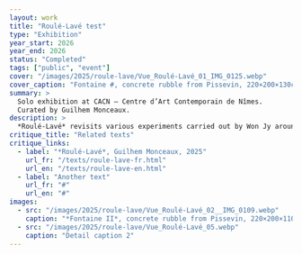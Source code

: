 ```yaml
---
layout: work
title: "Roulé-Lavé test"
type: "Exhibition"
year_start: 2026
year_end: 2026
status: "Completed"
tags: ["public", "event"]
cover: "/images/2025/roule-lave/Vue_Roulé-Lavé_01_IMG_0125.webp"
cover_caption: "Fontaine #, concrete rubble from Pissevin, 220×200×130cm, 2025."
summary: >
  Solo exhibition at CACN – Centre d’Art Contemporain de Nîmes.
  Curated by Guilhem Monceaux.
description: >
  *Roulé-Lavé* revisits various experiments carried out by Won Jy around the transformation of matter. The artist is seen going up rivers in search of the source of the water—and thus the origin of the shape of the stones he collects. We also see him appropriating the patterns of these stones to reprint them onto blocks of rubble. Won Jy also works on the theme of hospitality and how foreigners are regarded within a given territory. He explores the metaphor of colombophobia to address how architecture can include or exclude, often depending on collective decisions. Won Jy’s works are often tinged with subtle humor, allowing complex issues to be expressed through light and poetic forms.
critique_title: "Related texts"
critique_links:
  - label: "*Roulé-Lavé*, Guilhem Monceaux, 2025"
    url_fr: "/texts/roule-lave-fr.html"
    url_en: "/texts/roule-lave-en.html"
  - label: "Another text"
    url_fr: "#"
    url_en: "#"
images:
  - src: "/images/2025/roule-lave/Vue_Roulé-Lavé_02__IMG_0109.webp"
    caption: "*Fontaine II*, concrete rubble from Pissevin, 220×200×110cm, 2025."
  - src: "/images/2025/roule-lave/Vue_Roulé-Lavé_05.webp"
    caption: "Detail caption 2"
---
```

